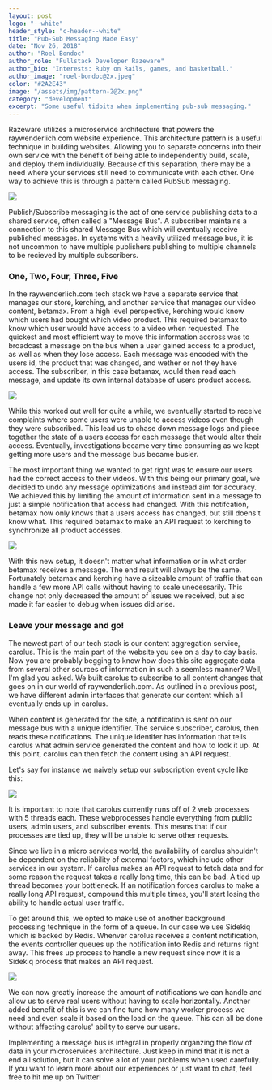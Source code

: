 ```yaml
---
layout: post
logo: "--white"
header_style: "c-header--white"
title: "Pub-Sub Messaging Made Easy"
date: "Nov 26, 2018"
author: "Roel Bondoc"
author_role: "Fullstack Developer Razeware"
author_bio: "Interests: Ruby on Rails, games, and basketball."
author_image: "roel-bondoc@2x.jpeg"
color: "#2A2E43"
image: "/assets/img/pattern-2@2x.png"
category: "development"
excerpt: "Some useful tidbits when implementing pub-sub messaging."
---
```


Razeware utilizes a microservice architecture that powers the raywenderlich.com website experience. This architecture pattern is a useful technique in building websites. Allowing you to separate concerns into their own service with the benefit of being able to independently build, scale, and deploy them individually. Because of this separation, there may be a need where your services still need to communicate with each other. One way to achieve this is through a pattern called PubSub messaging.

![](assets/img/2018-12-03/pubsub-1-system.png)

Publish/Subscribe messaging is the act of one service publishing data to a shared service, often called a "Message Bus". A subscriber maintains a connection to this shared Message Bus which will eventually receive published messages. In systems with a heavily utilized message bus, it is not uncommon to have multiple publishers publishing to multiple channels to be recieved by multiple subscribers.

### One, Two, Four, Three, Five

In the raywenderlich.com tech stack we have a separate service that manages our store, kerching, and another service that manages our video content, betamax. From a high level perspective, kerching would know which users had bought which video product. This required betamax to know which user would have access to a video when requested. The quickest and most efficient way to move this information accross was to broadcast a message on the bus when a user gained access to a product, as well as when they lose access. Each message was encoded with the users id, the product that was changed, and wether or not they have access. The subscriber, in this case betamax, would then read each message, and update its own internal database of users product access.

![](assets/img/2018-12-03/pubsub-2-synchronous.png)

While this worked out well for quite a while, we eventually started to receive complaints where some users were unable to access videos even though they were subscribed. This lead us to chase down message logs and piece together the state of a users access for each message that would alter their access. Eventually, investigations became very time consuming as we kept getting more users and the message bus became busier.

The most important thing we wanted to get right was to ensure our users had the correct access to their videos. With this being our primary goal, we decided to undo any message optimizations and instead aim for accuracy. We achieved this by limiting the amount of information sent in a message to just a simple notification that access had changed. With this notifcation, betamax now only knows that a users access has changed, but still doens't know what. This required betamax to make an API request to kerching to synchronize all product accesses.

![](assets/img/2018-12-03/pubsub-3-idempotent.png)

With this new setup, it doesn't matter what information or in what order betamax receives a message. The end result will always be the same. Fortunately betamax and kerching have a sizeable amount of traffic that can handle a few more API calls without having to scale unecessarily. This change not only decreased the amount of issues we received, but also made it far easier to debug when issues did arise.

### Leave your message and go!

The newest part of our tech stack is our content aggregation service, carolus. This is the main part of the website you see on a day to day basis. Now you are probably begging to know how does this site aggregate data from several other sources of information in such a seemless manner? Well, I'm glad you asked. We built carolus to subscribe to all content changes that goes on in our world of raywenderlich.com. As outlined in a previous post, we have different admin interfaces that generate our content which all eventually ends up in carolus.

When content is generated for the site, a notification is sent on our message bus with a unique identifier. The service subscriber, carolus, then reads these notifications. The unique identifer has information that tells carolus what admin service generated the content and how to look it up. At this point, carolus can then fetch the content using an API request.

Let's say for instance we naively setup our subscription event cycle like this:

![](assets/img/2018-12-03/pubsub-4-synchronous.png)

It is important to note that carolus currently runs off of 2 web processes with 5 threads each. These webprocesses handle everything from public users, admin users, and subscriber events. This means that if our processes are tied up, they will be unable to serve other requests.

Since we live in a micro services world, the availability of carolus shouldn't be dependent on the reliability of external factors, which include other services in our system. If carolus makes an API request to fetch data and for some reason the request takes a really long time, this can be bad. A tied up thread becomes your bottleneck. If an notification forces carolus to make a really long API request, compound this multiple times, you'll start losing the ability to handle actual user traffic.

To get around this, we opted to make use of another background processing technique in the form of a queue. In our case we use Sidekiq which is backed by Redis. Whenver carolus receives a content notification, the events controller queues up the notification into Redis and returns right away. This frees up process to handle a new request since now it is a Sidekiq process that makes an API request.

![](assets/img/2018-12-03/pubsub-5-queue.png)

We can now greatly increase the amount of notifications we can handle and allow us to serve real users without having to scale horizontally. Another added benefit of this is we can fine tune how many worker process we need and even scale it based on the load on the queue. This can all be done without affecting carolus' ability to serve our users.

Implementing a message bus is integral in properly organzing the flow of data in your microservices architecture. Just keep in mind that it is not a end all solution, but it can solve a lot of your problems when used carefully. If you want to learn more about our experiences or just want to chat, feel free to hit me up on Twitter!
